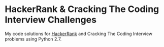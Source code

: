 # HackerRank & Cracking The Coding Interview Challenges

My code solutions for [HackerRank](https://www.hackerrank.com/hadrizia) and Cracking The Coding Interview problems using Python 2.7.
